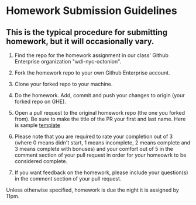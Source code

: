 # Homework Submission Guidelines

## This is the typical procedure for submitting homework, but it will occasionally vary. 

1. Find the repo for the homework assignment in our class' Github Enterprise organization "wdi-nyc-octonion".
2. Fork the homework repo to your own Github Enterprise account.
3. Clone your forked repo to your machine.
4. Do the homework. Add, commit and push your changes to origin (your forked repo on GHE).

5. Open a pull request to the original homework repo (the one you forked from). Be sure to make the title of the PR your first and last name. Here is  sample [template](https://git.generalassemb.ly/wdi-nyc-terabyte/class-info/blob/master/SAMPLE_HW_TEMPLATE.md)   

6. Please note that you are required to rate your completion out of 3 (where 0 means didn't start, 1 means incomplete, 2 means complete and 3 means complete with bonuses) and your comfort out of 5 in the comment section of your pull request in order for your homeowrk to be considered complete. 

7. If you want feedback on the homework, please include your question(s) in the comment section of your pull request. 

Unless otherwise specified, homework is due the night it is assigned by 11pm.
